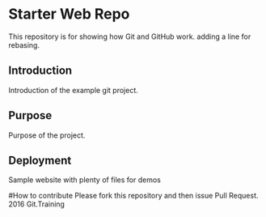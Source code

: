# Starter Web Repo

This repository is for showing how Git and GitHub work. 
adding a line for rebasing.

## Introduction
Introduction of the example git project.

## Purpose
Purpose of the project.

## Deployment

Sample website with plenty of files for demos

#How to contribute
Please fork this repository and then issue Pull Request.
2016 Git.Training